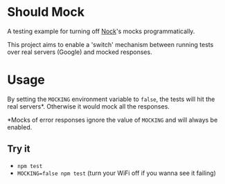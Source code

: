 # Should Mock

A testing example for turning off [Nock](https://github.com/node-nock/nock)'s
mocks programmatically.

This project aims to enable a 'switch' mechanism between running tests over real
servers (Google) and mocked responses. 

# Usage

By setting the `MOCKING` environment variable to `false`, the tests will hit the
real servers*. Otherwise it would mock all the responses.

*Mocks of error responses ignore the value of `MOCKING` and will always be
enabled.

## Try it

- `npm test`
- `MOCKING=false npm test` (turn your WiFi off if you wanna see it failing)
